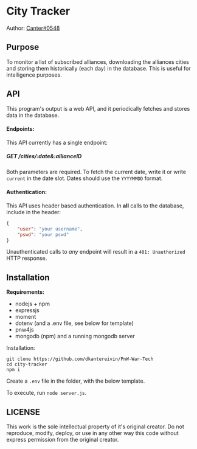 # City Tracker
Author: [Canter#0548](https://github.com/dkantereivin)

## Purpose
To monitor a list of subscribed alliances, downloading the alliances cities and storing them historically (each day) in the database. This is useful for intelligence purposes.

## API
This program's output is a web API, and it periodically fetches and stores data in the database.

#### Endpoints:
This API currently has a single endpoint:
##### GET /cities/:date&:allianceID
Both parameters are required. To fetch the current date, write it or write `current` in the date slot. Dates should use the `YYYYMMDD` format.

#### Authentication:
This API uses header based authentication. In **all** calls to the database, include in the header:
```json
{
    "user": "your username",
    "pswd": "your pswd"
}
```
Unauthenticated calls to *any* endpoint will result in a `401: Unauthorized` HTTP response.

## Installation
__Requirements:__
- nodejs + npm
- expressjs
- moment
- dotenv (and a .env file, see below for template)
- pnw4js
- mongodb (npm) and a running mongodb server

Installation:
```shell
git clone https://github.com/dkantereivin/PnW-War-Tech
cd city-tracker
npm i
```
Create a `.env` file in the folder, with the below template.

To execute, run `node server.js`.

## LICENSE
This work is the sole intellectual property of it's original creator. Do not reproduce, modify, deploy, or use in any other way this code without express permission from the original creator.
